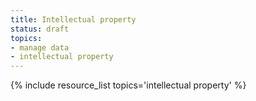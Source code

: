 ```yaml
---
title: Intellectual property
status: draft
topics:
- manage data
- intellectual property
---
```

{% include resource_list topics='intellectual property' %}